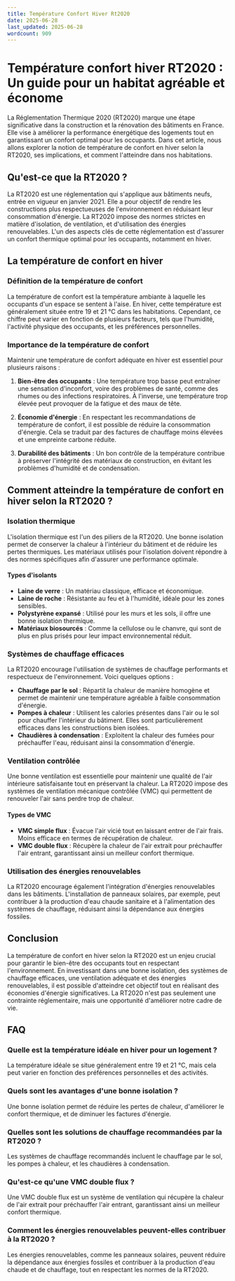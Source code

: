 ```yaml
---
title: Température Confort Hiver Rt2020
date: 2025-06-28
last_updated: 2025-06-28
wordcount: 909
---
```


# Température confort hiver RT2020 : Un guide pour un habitat agréable et économe

La Réglementation Thermique 2020 (RT2020) marque une étape significative dans la construction et la rénovation des bâtiments en France. Elle vise à améliorer la performance énergétique des logements tout en garantissant un confort optimal pour les occupants. Dans cet article, nous allons explorer la notion de température de confort en hiver selon la RT2020, ses implications, et comment l'atteindre dans nos habitations.

## Qu'est-ce que la RT2020 ?

La RT2020 est une réglementation qui s'applique aux bâtiments neufs, entrée en vigueur en janvier 2021. Elle a pour objectif de rendre les constructions plus respectueuses de l'environnement en réduisant leur consommation d'énergie. La RT2020 impose des normes strictes en matière d'isolation, de ventilation, et d'utilisation des énergies renouvelables. L'un des aspects clés de cette réglementation est d'assurer un confort thermique optimal pour les occupants, notamment en hiver.

## La température de confort en hiver

### Définition de la température de confort

La température de confort est la température ambiante à laquelle les occupants d'un espace se sentent à l'aise. En hiver, cette température est généralement située entre 19 et 21 °C dans les habitations. Cependant, ce chiffre peut varier en fonction de plusieurs facteurs, tels que l'humidité, l'activité physique des occupants, et les préférences personnelles.

### Importance de la température de confort

Maintenir une température de confort adéquate en hiver est essentiel pour plusieurs raisons :

1. **Bien-être des occupants** : Une température trop basse peut entraîner une sensation d'inconfort, voire des problèmes de santé, comme des rhumes ou des infections respiratoires. À l'inverse, une température trop élevée peut provoquer de la fatigue et des maux de tête.

2. **Économie d'énergie** : En respectant les recommandations de température de confort, il est possible de réduire la consommation d'énergie. Cela se traduit par des factures de chauffage moins élevées et une empreinte carbone réduite.

3. **Durabilité des bâtiments** : Un bon contrôle de la température contribue à préserver l'intégrité des matériaux de construction, en évitant les problèmes d'humidité et de condensation.

## Comment atteindre la température de confort en hiver selon la RT2020 ?

### Isolation thermique

L'isolation thermique est l'un des piliers de la RT2020. Une bonne isolation permet de conserver la chaleur à l'intérieur du bâtiment et de réduire les pertes thermiques. Les matériaux utilisés pour l'isolation doivent répondre à des normes spécifiques afin d'assurer une performance optimale.

#### Types d'isolants

- **Laine de verre** : Un matériau classique, efficace et économique.
- **Laine de roche** : Résistante au feu et à l'humidité, idéale pour les zones sensibles.
- **Polystyrène expansé** : Utilisé pour les murs et les sols, il offre une bonne isolation thermique.
- **Matériaux biosourcés** : Comme la cellulose ou le chanvre, qui sont de plus en plus prisés pour leur impact environnemental réduit.

### Systèmes de chauffage efficaces

La RT2020 encourage l'utilisation de systèmes de chauffage performants et respectueux de l'environnement. Voici quelques options :

- **Chauffage par le sol** : Répartit la chaleur de manière homogène et permet de maintenir une température agréable à faible consommation d'énergie.
- **Pompes à chaleur** : Utilisent les calories présentes dans l'air ou le sol pour chauffer l'intérieur du bâtiment. Elles sont particulièrement efficaces dans les constructions bien isolées.
- **Chaudières à condensation** : Exploitent la chaleur des fumées pour préchauffer l'eau, réduisant ainsi la consommation d'énergie.

### Ventilation contrôlée

Une bonne ventilation est essentielle pour maintenir une qualité de l'air intérieure satisfaisante tout en préservant la chaleur. La RT2020 impose des systèmes de ventilation mécanique contrôlée (VMC) qui permettent de renouveler l'air sans perdre trop de chaleur.

#### Types de VMC

- **VMC simple flux** : Évacue l'air vicié tout en laissant entrer de l'air frais. Moins efficace en termes de récupération de chaleur.
- **VMC double flux** : Récupère la chaleur de l'air extrait pour préchauffer l'air entrant, garantissant ainsi un meilleur confort thermique.

### Utilisation des énergies renouvelables

La RT2020 encourage également l'intégration d'énergies renouvelables dans les bâtiments. L'installation de panneaux solaires, par exemple, peut contribuer à la production d'eau chaude sanitaire et à l'alimentation des systèmes de chauffage, réduisant ainsi la dépendance aux énergies fossiles.

## Conclusion

La température de confort en hiver selon la RT2020 est un enjeu crucial pour garantir le bien-être des occupants tout en respectant l'environnement. En investissant dans une bonne isolation, des systèmes de chauffage efficaces, une ventilation adéquate et des énergies renouvelables, il est possible d'atteindre cet objectif tout en réalisant des économies d'énergie significatives. La RT2020 n'est pas seulement une contrainte réglementaire, mais une opportunité d'améliorer notre cadre de vie.

## FAQ

### Quelle est la température idéale en hiver pour un logement ?

La température idéale se situe généralement entre 19 et 21 °C, mais cela peut varier en fonction des préférences personnelles et des activités.

### Quels sont les avantages d'une bonne isolation ?

Une bonne isolation permet de réduire les pertes de chaleur, d'améliorer le confort thermique, et de diminuer les factures d'énergie.

### Quelles sont les solutions de chauffage recommandées par la RT2020 ?

Les systèmes de chauffage recommandés incluent le chauffage par le sol, les pompes à chaleur, et les chaudières à condensation.

### Qu'est-ce qu'une VMC double flux ?

Une VMC double flux est un système de ventilation qui récupère la chaleur de l'air extrait pour préchauffer l'air entrant, garantissant ainsi un meilleur confort thermique.

### Comment les énergies renouvelables peuvent-elles contribuer à la RT2020 ?

Les énergies renouvelables, comme les panneaux solaires, peuvent réduire la dépendance aux énergies fossiles et contribuer à la production d'eau chaude et de chauffage, tout en respectant les normes de la RT2020.